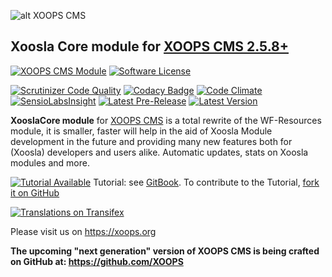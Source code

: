 ![alt XOOPS CMS](https://xoops.org/images/logoXoops4GithubRepository.png)
## Xoosla Core module for [XOOPS CMS 2.5.8+](https://xoops.org)
[![XOOPS CMS Module](https://img.shields.io/badge/XOOPS%20CMS-Module-blue.svg)](https://xoops.org)
[![Software License](https://img.shields.io/badge/license-GPL-brightgreen.svg?style=flat)](LICENSE)

[![Scrutinizer Code Quality](https://img.shields.io/scrutinizer/g/mambax7/xooslacore.svg?style=flat)](https://scrutinizer-ci.com/g/mambax7/xooslacore/?branch=master)
[![Codacy Badge](https://api.codacy.com/project/badge/grade/2d27c0023ee54f0b9ba2b5d17a68b2a5)](https://www.codacy.com/app/mambax7/xooslacore)
[![Code Climate](https://img.shields.io/codeclimate/github/mambax7/xooslacore.svg?style=flat)](https://codeclimate.com/github/mambax7/xooslacore)
[![SensioLabsInsight](https://insight.sensiolabs.com/projects/9dc918fe-ea63-4675-832c-8f6c74cdf78f/mini.png)](https://insight.sensiolabs.com/projects/9dc918fe-ea63-4675-832c-8f6c74cdf78f)
[![Latest Pre-Release](https://img.shields.io/github/tag/XoopsModules25x/xooslacore.svg?style=flat)](https://github.com/XoopsModules25x/xooslacore/tags/)
[![Latest Version](https://img.shields.io/github/release/XoopsModules25x/xooslacore.svg?style=flat)](https://github.com/XoopsModules25x/xooslacore/releases/)

**XooslaCore module** for [XOOPS CMS](https://xoops.org) is a total rewrite of the WF-Resources module, it is smaller, 
faster will help in the aid of Xoosla Module development in the future and providing many new features both for 
(Xoosla) developers and users alike. Automatic updates, stats on Xoosla modules and more.

[![Tutorial Available](https://xoops.org/images/tutorial-available-blue.svg)](https://www.gitbook.com/book/xoops/xooslacore-tutorial/) Tutorial: see [GitBook](https://www.gitbook.com/book/xoops/xooslacore-tutorial/). 
To contribute to the Tutorial, [fork it on GitHub](https://github.com/XoopsDocs/xooslacore-tutorial)

[![Translations on Transifex](https://xoops.org/images/translations-transifex-blue.svg)](https://www.transifex.com/xoops) 

Please visit us on https://xoops.org

**The upcoming "next generation" version of XOOPS CMS is being crafted on GitHub at: https://github.com/XOOPS**

